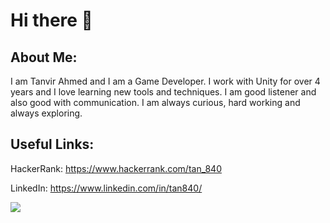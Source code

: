 # Hi there 👋

## About Me:
I am Tanvir Ahmed and I am a Game Developer. I work with Unity for over 4 years and I love learning new tools and techniques.
I am good listener and also good with communication. I am always curious, hard working and always exploring.

## Useful Links:

HackerRank: https://www.hackerrank.com/tan_840

LinkedIn: https://www.linkedin.com/in/tan840/


![](https://user-images.githubusercontent.com/42252274/115584993-0d5bc900-a2ed-11eb-8faa-847bcbfcd626.gif)


